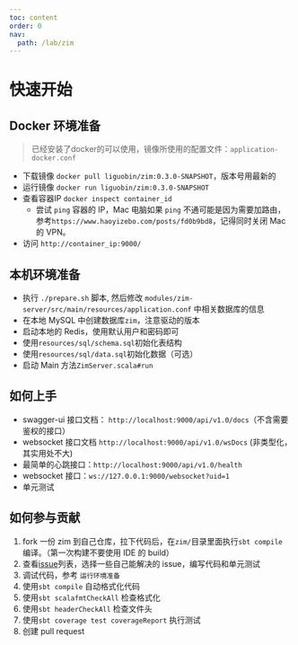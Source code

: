 ```yaml
---
toc: content
order: 0
nav:
  path: /lab/zim
---
```


# 快速开始

## Docker 环境准备

> 已经安装了docker的可以使用，镜像所使用的配置文件：`application-docker.conf`

- 下载镜像 `docker pull liguobin/zim:0.3.0-SNAPSHOT`，版本号用最新的
- 运行镜像 `docker run liguobin/zim:0.3.0-SNAPSHOT`
- 查看容器IP `docker inspect container_id`
  - 尝试 `ping` 容器的 IP，Mac 电脑如果 `ping` 不通可能是因为需要加路由，参考`https://www.haoyizebo.com/posts/fd0b9bd8`，记得同时关闭 Mac 的 VPN。
- 访问 `http://container_ip:9000/`

## 本机环境准备

- 执行 `./prepare.sh` 脚本, 然后修改 `modules/zim-server/src/main/resources/application.conf` 中相关数据库的信息
- 在本地 MySQL 中创建数据库`zim`，注意驱动的版本
- 启动本地的 Redis，使用默认用户和密码即可
- 使用`resources/sql/schema.sql`初始化表结构
- 使用`resources/sql/data.sql`初始化数据（可选）
- 启动 Main 方法`ZimServer.scala#run`

## 如何上手

- swagger-ui 接口文档： `http://localhost:9000/api/v1.0/docs`（不含需要鉴权的接口）
- websocket 接口文档 `http://localhost:9000/api/v1.0/wsDocs` (非类型化，其实用处不大)
- 最简单的心跳接口：`http://localhost:9000/api/v1.0/health`
- websocket 接口：`ws://127.0.0.1:9000/websocket?uid=1`
- 单元测试

## 如何参与贡献

1. fork 一份 zim 到自己仓库，拉下代码后，在`zim/`目录里面执行`sbt compile` 编译。（第一次构建不要使用 IDE 的 build）
2. 查看[issue](https://github.com/bitlap/zim/issues)列表，选择一些自己能解决的 issue，编写代码和单元测试
3. 调试代码，参考 `运行环境准备`
4. 使用`sbt compile` 自动格式化代码
5. 使用`sbt scalafmtCheckAll` 检查格式化
6. 使用`sbt headerCheckAll` 检查文件头
7. 使用`sbt coverage test coverageReport` 执行测试
8. 创建 pull request
